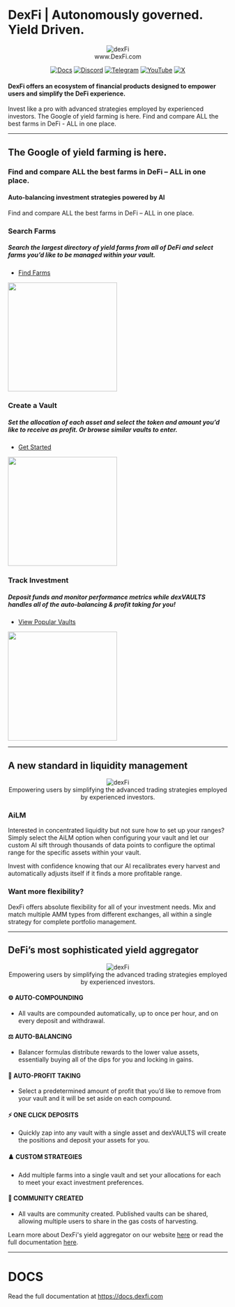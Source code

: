 
# DexFi | Autonomously governed. Yield Driven.

<div id="header" align="center">
  <img src="https://dexfi.com/dexfiBanner.jpg" alt="dexFi" />
</div>

<div id="website" align="center">
  www.DexFi.com
</div>

<p align="center">
  <a href="https://docs.dexfi.com/"><img src="https://img.shields.io/badge/Docs-20B2AA?style=for-the-badge&amp;color=1e7df0" alt="Docs" /></a> 
  <a href="https://discord.gg/dexfinance"><img src="https://img.shields.io/badge/Discord-20B2AA?style=for-the-badge&amp;color=5865F2" alt="Discord" /></a> 
  <a href="https://t.me/dexfinance"><img src="https://img.shields.io/badge/Telegram-20B2AA?style=for-the-badge&amp;color=27A7E7" alt="Telegram" /></a> 
  <a href="https://www.youtube.com/@DexFinance"><img src="https://img.shields.io/badge/YouTube-20B2AA?style=for-the-badge&amp;color=c4302b" alt="YouTube" /></a> 
  <a href="https://x.com/DexFinance"><img src="https://img.shields.io/badge/X%20(Twitter)-20B2AA?style=for-the-badge&amp;color=050301" alt="X" /></a>
</p>


#### DexFi offers an ecosystem of financial products designed to empower users and simplify the DeFi experience. 

Invest like a pro with advanced strategies employed by experienced investors. The Google of yield farming is here. Find and compare ALL the best farms in DeFi - ALL in one place.

--------------------

## The Google of yield farming is here.

### Find and compare ALL the best farms in DeFi – ALL in one place.

#### Auto-balancing investment strategies powered by AI

Find and compare ALL the best farms in DeFi – ALL in one place.

### Search Farms
##### Search the largest directory of yield farms from all of DeFi and select farms you’d like to be managed within your vault.

- [Find Farms](https://dexfi.com/vaults/?find_farm=true)

<img src="https://dexfi.com/public/4ddb073058f56b474b3f.gif" width="250" />

### Create a Vault
##### Set the allocation of each asset and select the token and amount you’d like to receive as profit. Or browse similar vaults to enter.

- [Get Started](https://dexfi.com/create-vault)

<img src="https://dexfi.com/public/975c596d853edba60934.gif" width="250" />

### Track Investment
##### Deposit funds and monitor performance metrics while dexVAULTS handles all of the auto-balancing & profit taking for you!

- [View Popular Vaults](https://dexfi.com/vaults)

<img src="https://dexfi.com/public/4ddb073058f56b474b3f.gif" width="250" />

--------------------

## A new standard in liquidity management

<div id="header" align="center">
  <img src="https://dexfi.com/public/de30b29b6e6a94a1d2e8.gif" alt="dexFi" />
</div>

<div id="aggregator" align="center">
  Empowering users by simplifying the advanced trading strategies employed by experienced investors.
</div>

### AiLM

Interested in concentrated liquidity but not sure how to set up your ranges? Simply select the AiLM option when configuring your vault and let our custom AI sift through thousands of data points to configure the optimal range for the specific assets within your vault.

Invest with confidence knowing that our AI recalibrates every harvest and automatically adjusts itself if it finds a more profitable range.

### Want more flexibility?

DexFi offers absolute flexibility for all of your investment needs. Mix and match multiple AMM types from different exchanges, all within a single strategy for complete portfolio management.

-------------------------

## DeFi’s most sophisticated yield aggregator

<div id="header" align="center">
  <img src="https://dexfi.com/public/de30b29b6e6a94a1d2e8.gif" alt="dexFi" />
</div>

<div id="aggregator" align="center">
  Empowering users by simplifying the advanced trading strategies employed by experienced investors.
</div>

#### :gear: AUTO-COMPOUNDING
- All vaults are compounded automatically, up to once per hour, and on every deposit and withdrawal.

#### :balance_scale: AUTO-BALANCING
- Balancer formulas distribute rewards to the lower value assets, essentially buying all of the dips for you and locking in gains.

#### :money_with_wings: AUTO-PROFIT TAKING
- Select a predetermined amount of profit that you’d like to remove from your vault and it will be set aside on each compound.

#### :zap: ONE CLICK DEPOSITS
- Quickly zap into any vault with a single asset and dexVAULTS will create the positions and deposit your assets for you.

#### :chess_pawn: CUSTOM STRATEGIES
- Add multiple farms into a single vault and set your allocations for each to meet your exact investment preferences.

#### :busts_in_silhouette: COMMUNITY CREATED 
- All vaults are community created. Published vaults can be shared, allowing multiple users to share in the gas costs of harvesting.

Learn more about DexFi's yield aggregator on our website [here](https://dexfi.com) or read the full documentation [here](https://docs.dexfi.com).

-----------------------

# DOCS

Read the full documentation at https://docs.dexfi.com

